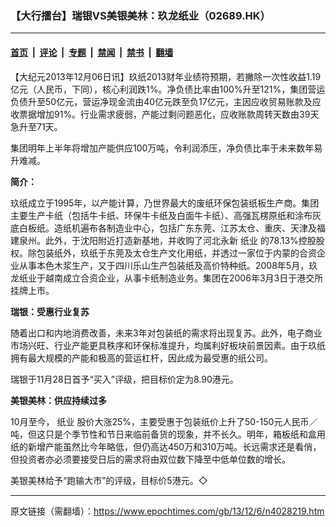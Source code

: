 ### 【大行擂台】瑞银VS美银美林：玖龙纸业（02689.HK）

---

#### [首页](../../../..?n4028219) &nbsp;|&nbsp; [评论](../../../../../epoch-comment?n4028219) &nbsp;|&nbsp; [专题](../../../../../epoch-special?n4028219) &nbsp;|&nbsp; [禁闻](../../../../../epoch-news?n4028219) &nbsp;|&nbsp; [禁书](../../../../../books?n4028219) &nbsp;|&nbsp; [翻墙](https://github.com/gfw-breaker/nogfw/blob/master/README.md?n4028219)


<div class="post_content" id="artbody" itemprop="articleBody">
 <!-- article content begin -->
 <p>
  【大纪元2013年12月06日讯】玖纸2013财年业绩符预期，若撇除一次性收益1.19亿元（人民币，下同），核心利润跌1%。净负债比率由100%升至121%，集团营运负债升至50亿元，营运净现金流由40亿元跌至负17亿元，主因应收贸易账款及应收票据增加91%。行业需求疲弱，产能过剩问题恶化，应收账款周转天数由39天急升至71天。
 </p>
 <p>
  集团明年上半年将增加产能供应100万吨，令利润添压，净负债比率于未来数年易升难减。
 </p>
 <p>
  <b>
   简介：
  </b>
 </p>
 <p>
  玖纸成立于1995年，以产能计算，乃世界最大的废纸环保包装纸板生产商。集团主要生产卡纸（包括牛卡纸、环保牛卡纸及白面牛卡纸）、高强瓦楞原纸和涂布灰底白板纸。造纸机遍布各制造业中心，包括广东东莞、江苏太仓、重庆、天津及福建泉州。此外，于沈阳附近打造新基地，并收购了河北永新
  <ok href="https://www.epochtimes.com/gb/tag/%E7%BA%B8%E4%B8%9A.html">
   纸业
  </ok>
  的78.13%控股股权。除包装纸外，玖纸于东莞及太仓生产文化用纸，并透过一家位于内蒙的合资企业从事本色木浆生产，又于四川乐山生产包装纸及高价特种纸。2008年5月，玖龙纸业于越南成立合资企业，从事卡纸制造业务。集团在2006年3月3日于港交所挂牌上市。
 </p>
 <p>
  <b>
   瑞银：受惠行业复苏
  </b>
 </p>
 <p>
  随着出口和内地消费改善，未来3年对包装纸的需求将出现复苏。此外，电子商业市场兴旺、行业产能更具秩序和环保标准提升，均属利好板块前景因素。由于玖纸拥有最大规模的产能和极高的营运杠杆，因此成为最受惠的纸公司。
 </p>
 <p>
  瑞银于11月28日首予“买入”评级，把目标价定为8.90港元。
 </p>
 <p>
  <b>
   美银美林：供应持续过多
  </b>
 </p>
 <p>
  10月至今，
  <ok href="https://www.epochtimes.com/gb/tag/%E7%BA%B8%E4%B8%9A.html">
   纸业
  </ok>
  股价大涨25%，主要受惠于包装纸价上升了50-150元人民币／吨，但这只是个季节性和节日来临前备货的现象，并不长久。明年，箱板纸和盒用纸的新增产能虽然比今年略低，但仍高达450万和310万吨。长远需求还是看俏，但投资者亦必须要接受日后的需求将由双位数下降至中低单位数的增长。
 </p>
 <p>
  美银美林给予“跑输大市”的评级，目标价5港元。◇
 </p>
 <!-- article content end -->
 <div id="below_article_ad">
 </div>
</div>


---

原文链接（需翻墙）：https://www.epochtimes.com/gb/13/12/6/n4028219.htm